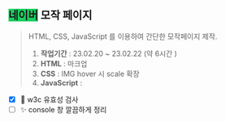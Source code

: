 ## <span style="background:#19ce60">네이버</span> 모작 페이지
> HTML, CSS, JavaScript 를 이용하여 간단한 모작페이지 제작.<br>
> 1. **작업기간** : 23.02.20 ~ 23.02.22 (약 6시간 )<br>
> 2. **HTML** : 마크업<br>
> 3. **CSS** : IMG hover 시 scale 확장<br>
> 4. **JavaScript** :<br>

- [x] :monocle_face: w3c 유효성 검사 <br>
- [ ] :sparkles: console 창 깔끔하게 정리 
